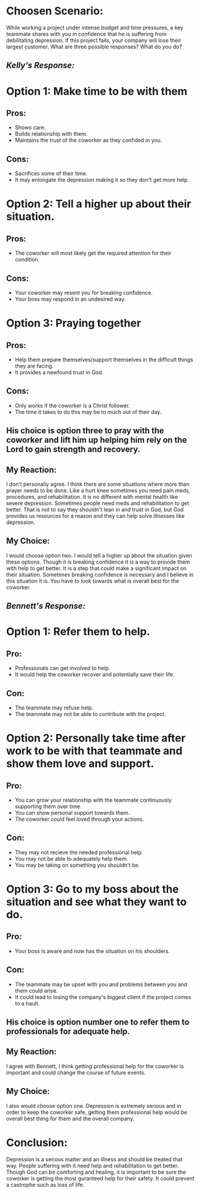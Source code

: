 # Choosen Scenario: 
While working a project under intense budget and time pressures, a key teammate shares with you in confidence that he is suffering from debilitating depression. 
If this project fails, your company will lose their largest customer. What are three possible responses? What do you do?

## _**Kelly's Response:**_

# Option 1: Make time to be with them

## Pros:
* Shows care.
* Builds relationship with them.
* Maintains the trust of the coworker as they confided in you.

## Cons:
* Sacrifices some of their time.
* It may enlongate the depression making it so they don't get more help.


# Option 2: Tell a higher up about their situation.

## Pros: 
* The coworker will most likely get the required attention for their condition.

## Cons:
* Your coworker may resent you for breaking confidence.
* Your boss may respond in an undesired way. 


# Option 3: Praying together

## Pros:
* Help them prepare themselves/support themselves in the difficult things they are facing.
* It provides a newfound trust in God.

## Cons:
* Only works if the coworker is a Christ follower.
* The time it takes to do this may be to much out of their day.

## **His choice is option three to pray with the coworker and lift him up helping him rely on the Lord to gain strength and recovery.**

## My Reaction:
I don't personally agree. I think there are some situations where more than prayer needs to be done. Like a hurt knee sometimes you need pain meds, procedures,
and rehabilitation. It is no different with mental health like severe depression. Sometimes people need meds and rehabilitation to get better. That is not to say
they shouldn't lean in and trust in God, but God provides us resources for a reason and they can help solve illnesses like depression. 

## My Choice:
I would choose option two. I would tell a higher up about the situation given these options. Though it is breaking confidence it is a way to provide them with help
to get better. It is a step that could make a significant impact on their situation. Sometimes breaking confidence is necessary and I believe in this situation it is.
You have to look towards what is overall best for the coworker.



## _**Bennett's Response:**_

# Option 1: Refer them to help.

## Pro:
* Professionals can get involved to help.
* It would help the coworker recover and potentially save their life.

## Con:
* The teammate may refuse help.
* The teammate may not be able to contribute with the project.


# Option 2: Personally take time after work to be with that teammate and show them love and support.

## Pro:
* You can grow your relationship with the teammate continuously supporting them over time.
* You can show personal support towards them.
* The coworker could feel loved through your actions.

## Con:
* They may not recieve the needed professional help.
* You may not be able to adequately help them.
* You may be taking on something you shouldn't be.


# Option 3: Go to my boss about the situation and see what they want to do.

## Pro: 
* Your boss is aware and now has the situation on his shoulders.

## Con:
* The teammate may be upset with you and problems between you and them could arise.
* It could lead to losing the company's biggest client if the project comes to a hault.

## **His choice is option number one to refer them to professionals for adequate help.**

## My Reaction:
I agree with Bennett, I think getting professional help for the coworker is important and could change the course of future events.

## My Choice:
I also would choose option one. Depression is extremely serious and in order to keep the coworker safe, getting them professional help would be overall best thing for
them and the overall company.



# Conclusion:
Depression is a serious matter and an illness and should be treated that way. People suffering with it need help and rehabilitation to get better. Though God can be comforting 
and healing, it is important to be sure the coworker is getting the most guranteed help for their safety. It could prevent a castrophe such as loss of life.
